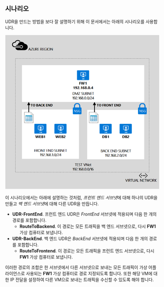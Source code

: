 ## <a name="scenario"></a>시나리오
UDR을 만드는 방법을 보다 잘 설명하기 위해 이 문서에서는 아래의 시나리오를 사용합니다.

![이미지 설명](./media/virtual-network-create-udr-scenario-include/figure1.png)

이 시나리오에서는 아래에 설명하는 것처럼, *프런트 엔드 서브넷*에 대해 하나의 UDR을 만들고 *백 엔드 서브넷*에 대해 다른 UDR을 만듭니다. 

* **UDR-FrontEnd**. 프런트 엔드 UDR은 *FrontEnd* 서브넷에 적용되며 다음 한 개의 경로를 포함합니다.    
  * **RouteToBackend**. 이 경로는 모든 트래픽을 백 엔드 서브넷으로, 다시 **FW1** 가상 컴퓨터로 보냅니다.
* **UDR-BackEnd**. 백 엔드 UDR은 *BackEnd* 서브넷에 적용되며 다음 한 개의 경로를 포함합니다.    
  * **RouteToFrontend**. 이 경로는 모든 트래픽을 프런트 엔드 서브넷으로, 다시 **FW1** 가상 컴퓨터로 보냅니다.

이러한 경로의 조합은 한 서브넷에서 다른 서브넷으로 보내는 모든 트래픽이 가상 어플라이언스로 사용되는 **FW1** 가상 컴퓨터로 경로 지정되도록 합니다. 또한 해당 VM에 대한 IP 전달을 설정하여 다른 VM으로 보내는 트래픽을 수신할 수 있도록 해야 합니다.

